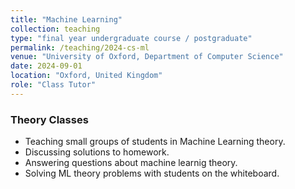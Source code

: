 ```yaml
---
title: "Machine Learning"
collection: teaching
type: "final year undergraduate course / postgraduate"
permalink: /teaching/2024-cs-ml
venue: "University of Oxford, Department of Computer Science"
date: 2024-09-01
location: "Oxford, United Kingdom"
role: "Class Tutor"
---
```


### Theory Classes

- Teaching small groups of students in Machine Learning theory.
- Discussing solutions to homework.
- Answering questions about machine learnig theory.
- Solving ML theory problems with students on the whiteboard.
